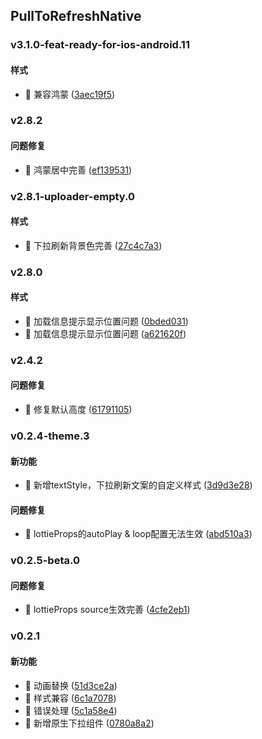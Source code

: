 ## PullToRefreshNative

### v3.1.0-feat-ready-for-ios-android.11

#### 样式
* 🎨 兼容鸿蒙 ([3aec19f5](https://atta-gitlab.xtrfr.cn/atta-team/fe/fe-arch/components/xtd-rn/commit/3aec19f58ff176e3b063bf37d640018f88e4e0d9))

### v2.8.2

#### 问题修复
* 🐛 鸿蒙居中完善 ([ef139531](https://atta-gitlab.xtrfr.cn/atta-team/fe/fe-arch/components/xtd-rn/commit/ef139531f55894b7406a315d030ec829f07975b4))

### v2.8.1-uploader-empty.0

#### 样式
* 🎨 下拉刷新背景色完善 ([27c4c7a3](https://atta-gitlab.xtrfr.cn/atta-team/fe/fe-arch/components/xtd-rn/commit/27c4c7a3295710aae59cab07d1936866b75d869a))

### v2.8.0

#### 样式
* 🎨 加载信息提示显示位置问题 ([0bded031](https://atta-gitlab.xtrfr.cn/atta-team/fe/fe-arch/components/xtd-rn/commit/0bded03190f97bb6402ca7db7fd8ff2f7ad37c47))
* 🎨 加载信息提示显示位置问题 ([a621620f](https://atta-gitlab.xtrfr.cn/atta-team/fe/fe-arch/components/xtd-rn/commit/a621620f5140e2774f58670720f06a939dac8588))

### v2.4.2

#### 问题修复
* 🐛 修复默认高度 ([61791105](https://atta-gitlab.xtrfr.cn/atta-team/fe/fe-arch/components/xtd-rn/commit/61791105c4cb23d478dc2dfbd386a081c39de4cb))

### v0.2.4-theme.3

#### 新功能
* 🚀 新增textStyle，下拉刷新文案的自定义样式 ([3d9d3e28](https://atta-gitlab.xtrfr.cn/atta-team/fe/fe-arch/components/xtd-rn/commit/3d9d3e28d08c62449a32f331c46b2494412c751d))

#### 问题修复
* 🐛 lottieProps的autoPlay & loop配置无法生效 ([abd510a3](https://atta-gitlab.xtrfr.cn/atta-team/fe/fe-arch/components/xtd-rn/commit/abd510a344eb98101df763cc9f979c5afdece5b0))

### v0.2.5-beta.0

#### 问题修复
* 🐛 lottieProps source生效完善 ([4cfe2eb1](https://atta-gitlab.xtrfr.cn/atta-team/fe/fe-arch/components/xtd-rn/commit/4cfe2eb1cf8fb3688a3f441752e1203fb49b88a6))

### v0.2.1

#### 新功能
* 🚀 动画替换 ([51d3ce2a](https://atta-gitlab.xtrfr.cn/atta-team/fe/fe-arch/components/xtd-rn/commit/51d3ce2af9b6db68c50326bbfaa909fed9c1fc39))
* 🚀 样式兼容 ([6c1a7078](https://atta-gitlab.xtrfr.cn/atta-team/fe/fe-arch/components/xtd-rn/commit/6c1a7078a115e8408f95c74d36cc827e69bb261d))
* 🚀 错误处理 ([5c1a58e4](https://atta-gitlab.xtrfr.cn/atta-team/fe/fe-arch/components/xtd-rn/commit/5c1a58e43a7ace8f93983244545ca7c404621668))
* 🚀 新增原生下拉组件 ([0780a8a2](https://atta-gitlab.xtrfr.cn/atta-team/fe/fe-arch/components/xtd-rn/commit/0780a8a280df601a71067614e0306acb47a36591))
